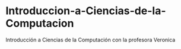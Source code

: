 # Introduccion-a-Ciencias-de-la-Computacion
Introducción a Ciencias de la Computación con la profesora Veronica
